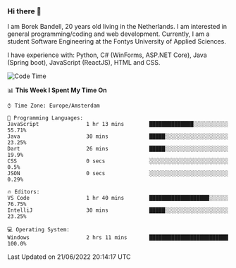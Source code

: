 ### Hi there 👋

I am Borek Bandell, 20 years old living in the Netherlands. I am interested in general programming/coding and web development. Currently, I am a student Software Engineering at the Fontys University of Applied Sciences.

I have experience with: Python, C# (WinForms, ASP.NET Core), Java (Spring boot), JavaScript (ReactJS), HTML and CSS.

<!--START_SECTION:waka-->
![Code Time](http://img.shields.io/badge/Code%20Time-186%20hrs%2055%20mins-blue)

📊 **This Week I Spent My Time On** 

```text
⌚︎ Time Zone: Europe/Amsterdam

💬 Programming Languages: 
JavaScript               1 hr 13 mins        ██████████████░░░░░░░░░░░   55.71% 
Java                     30 mins             █████░░░░░░░░░░░░░░░░░░░░   23.25% 
Dart                     26 mins             █████░░░░░░░░░░░░░░░░░░░░   19.9% 
CSS                      0 secs              ░░░░░░░░░░░░░░░░░░░░░░░░░   0.5% 
JSON                     0 secs              ░░░░░░░░░░░░░░░░░░░░░░░░░   0.29%

🔥 Editors: 
VS Code                  1 hr 40 mins        ███████████████████░░░░░░   76.75% 
IntelliJ                 30 mins             █████░░░░░░░░░░░░░░░░░░░░   23.25%

💻 Operating System: 
Windows                  2 hrs 11 mins       █████████████████████████   100.0%

```


 Last Updated on 21/06/2022 20:14:17 UTC
<!--END_SECTION:waka-->

<!--**tcBorek2002/tcBorek2002** is a ✨ _special_ ✨ repository because its `README.md` (this file) appears on your GitHub profile.

Here are some ideas to get you started:

- 🔭 I’m currently working on ...
- 🌱 I’m currently learning ...
- 👯 I’m looking to collaborate on ...
- 🤔 I’m looking for help with ...
- 💬 Ask me about ...
- 📫 How to reach me: ...
- 😄 Pronouns: ...
- ⚡ Fun fact: ...
-->
